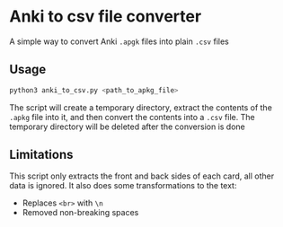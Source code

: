 # Anki to csv file converter

A simple way to convert Anki `.apgk` files into plain `.csv` files

## Usage

```bash
python3 anki_to_csv.py <path_to_apkg_file>
```

The script will create a temporary directory, extract the contents of the `.apkg` file into it, and then convert the contents into a `.csv` file.
The temporary directory will be deleted after the conversion is done

## Limitations

This script only extracts the front and back sides of each card, all other data is ignored.
It also does some transformations to the text:

  - Replaces `<br>` with `\n`
  - Removed non-breaking spaces
